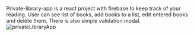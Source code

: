 Private-library-app is a react project with firebase to keep track of your reading. User can see list of books, add books to a list, edit entered books and delete them. There is also simple validation modal.   
![privateLibraryApp](https://user-images.githubusercontent.com/77343092/189147184-b218a108-ee4d-4e79-86be-f666fc49364c.jpg)
